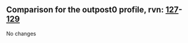 ## Comparison for the outpost0 profile, rvn: [127](https://github.com/PRO100KatYT/FortniteProfileRevisions/tree/main/profiles/outpost0/127%20outpost0.json)-[129](https://github.com/PRO100KatYT/FortniteProfileRevisions/tree/main/profiles/outpost0/129%20outpost0.json)

No changes
